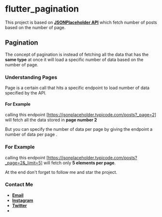 # flutter_pagination

This project is based on [**JSONPlaceholder API**](https://jsonplaceholder.typicode.com) which fetch number of posts based on the
number of page.



## Pagination

The concept of pagination is instead of fetching all the data that has the **same type** at once it will load 
a specific number of data based on the number of page.

### Understanding Pages

Page is a certain call that hits a specific endpoint to load number of data specified by the API.

#### For Example

calling this endpoint [https://jsonplaceholder.typicode.com/posts?_page=2] will fetch all the data stored
in **page number 2**

But you can specify the number of data per page by giving the endpoint a number of data per page .

### For Example

calling this endpoint [https://jsonplaceholder.typicode.com/posts?_page=2&_limit=5] will fetch
only **5 elements per page**.


At the end don't forget to follow me and star the project.




### Contact Me

- [**Email**](mailto:saad.m.ghazal@icloud.com)
- [**Instagram**](https://instagram.com/saad_ghazall?igshid=OGQ5ZDc2ODk2ZA==)
- [**Twitter**](https://twitter.com/saad_ghazal12)
- 

